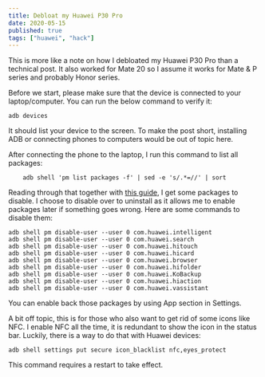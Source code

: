 ```yaml
---
title: Debloat my Huawei P30 Pro
date: 2020-05-15
published: true
tags: ["huawei", "hack"]
---
```


This is more like a note on how I debloated my Huawei P30 Pro than a technical post. It also worked for Mate 20 so I assume it works for Mate & P series and probably Honor series.

Before we start, please make sure that the device is connected to your laptop/computer. You can run the below command to verify it:

```shell
adb devices
```

It should list your device to the screen. To make the post short, installing ADB or connecting phones to computers would be out of topic here.

After connecting the phone to the laptop, I run this command to list all packages:

```shell
	adb shell 'pm list packages -f' | sed -e 's/.*=//' | sort
```

Reading through that together with [this guide](https://forum.xda-developers.com/honor-6x/how-to/guide-list-bloat-software-emui-safe-to-t3700814), I get some packages to disable. I choose to disable over to uninstall as it allows me to enable packages later if something goes wrong. Here are some commands to disable them:

```shell
adb shell pm disable-user --user 0 com.huawei.intelligent
adb shell pm disable-user --user 0 com.huawei.search
adb shell pm disable-user --user 0 com.huawei.hitouch
adb shell pm disable-user --user 0 com.huawei.hicard
adb shell pm disable-user --user 0 com.huawei.browser
adb shell pm disable-user --user 0 com.huawei.hifolder
adb shell pm disable-user --user 0 com.huawei.KoBackup
adb shell pm disable-user --user 0 com.huawei.hiaction
adb shell pm disable-user --user 0 com.huawei.vassistant
```

You can enable back those packages by using App section in Settings.

A bit off topic, this is for those who also want to get rid of some icons like NFC. I enable NFC all the time, it is redundant to show the icon in the status bar. Luckily, there is a way to do that with Huawei devices:

```shell
adb shell settings put secure icon_blacklist nfc,eyes_protect
```

This command requires a restart to take effect.
